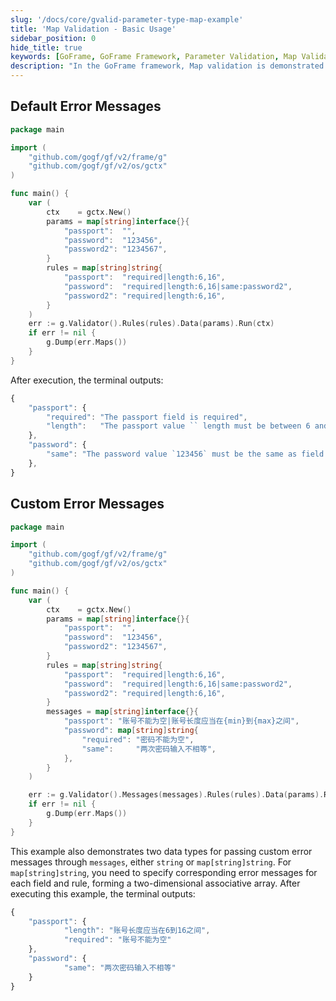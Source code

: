 ```yaml
---
slug: '/docs/core/gvalid-parameter-type-map-example'
title: 'Map Validation - Basic Usage'
sidebar_position: 0
hide_title: true
keywords: [GoFrame, GoFrame Framework, Parameter Validation, Map Validation, Custom Error Messages, Default Error Messages, Framework Usage, Validation Rules, Code Example, Data Validation]
description: "In the GoFrame framework, Map validation is demonstrated with both default and custom error messages. Example code shows how to validate parameters and output corresponding error messages on validation failures, helping developers better implement data validation and error handling mechanisms."
---
```


## Default Error Messages

```go
package main

import (
    "github.com/gogf/gf/v2/frame/g"
    "github.com/gogf/gf/v2/os/gctx"
)

func main() {
    var (
        ctx    = gctx.New()
        params = map[string]interface{}{
            "passport":  "",
            "password":  "123456",
            "password2": "1234567",
        }
        rules = map[string]string{
            "passport":  "required|length:6,16",
            "password":  "required|length:6,16|same:password2",
            "password2": "required|length:6,16",
        }
    )
    err := g.Validator().Rules(rules).Data(params).Run(ctx)
    if err != nil {
        g.Dump(err.Maps())
    }
}
```

After execution, the terminal outputs:

```javascript
{
    "passport": {
        "required": "The passport field is required",
        "length":   "The passport value `` length must be between 6 and 16",
    },
    "password": {
        "same": "The password value `123456` must be the same as field password2",
    },
}
```

## Custom Error Messages

```go
package main

import (
    "github.com/gogf/gf/v2/frame/g"
    "github.com/gogf/gf/v2/os/gctx"
)

func main() {
    var (
        ctx    = gctx.New()
        params = map[string]interface{}{
            "passport":  "",
            "password":  "123456",
            "password2": "1234567",
        }
        rules = map[string]string{
            "passport":  "required|length:6,16",
            "password":  "required|length:6,16|same:password2",
            "password2": "required|length:6,16",
        }
        messages = map[string]interface{}{
            "passport": "账号不能为空|账号长度应当在{min}到{max}之间",
            "password": map[string]string{
                "required": "密码不能为空",
                "same":     "两次密码输入不相等",
            },
        }
    )

    err := g.Validator().Messages(messages).Rules(rules).Data(params).Run(ctx)
    if err != nil {
        g.Dump(err.Maps())
    }
}
```

This example also demonstrates two data types for passing custom error messages through `messages`, either `string` or `map[string]string`. For `map[string]string`, you need to specify corresponding error messages for each field and rule, forming a two-dimensional associative array. After executing this example, the terminal outputs:

```javascript
{
    "passport": {
            "length": "账号长度应当在6到16之间",
            "required": "账号不能为空"
    },
    "password": {
            "same": "两次密码输入不相等"
    }
}
```